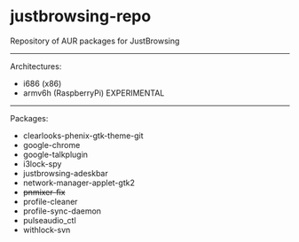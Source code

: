 justbrowsing-repo
=================

Repository of AUR packages for JustBrowsing

-------------

Architectures:
* i686 (x86)
* armv6h (RaspberryPi) EXPERIMENTAL

-------------
Packages:
* clearlooks-phenix-gtk-theme-git
* google-chrome
* google-talkplugin
* i3lock-spy
* justbrowsing-adeskbar
* network-manager-applet-gtk2
* <del>pnmixer-fix</del>
* profile-cleaner
* profile-sync-daemon
* pulseaudio_ctl
* withlock-svn

